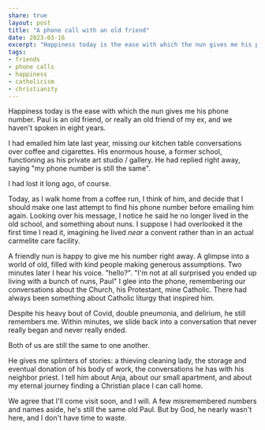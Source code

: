 ```yaml
---
share: true
layout: post
title: "A phone call with an old friend"
date: 2023-03-16
excerpt: "Happiness today is the ease with which the nun gives me his phone number. Paul is an old friend, or really an old friend of my ex, and we haven't spoken in eight years."
tags:
- friends
- phone calls
- happiness
- catholicism
- christianity
---
```

Happiness today is the ease with which the nun gives me his phone number. Paul is an old friend, or really an old friend of my ex, and we haven't spoken in eight years.

I had emailed him late last year, missing our kitchen table conversations over coffee and cigarettes. His enormous house, a former school, functioning as his private art studio / gallery. He had replied right away, saying "my phone number is still the same". 

I had lost it long ago, of course.

Today, as I walk home from a coffee run, I think of him, and decide that I should make one last attempt to find his phone number before emailing him again. Looking over his message, I notice he said he no longer lived in the old school, and something about nuns. I suppose I had overlooked it the first time I read it, imagining he lived _near_ a convent rather than in an actual carmelite care facility.

A friendly nun is happy to give me his number right away. A glimpse into a world of old, filled with kind people making generous assumptions. Two minutes later I hear his voice. "hello?". "I'm not at all surprised you ended up living with a bunch of nuns, Paul" I glee into the phone, remembering our conversations about the Church, his Protestant, mine Catholic. There had always been something about Catholic liturgy that inspired him.

Despite his heavy bout of Covid, double pneumonia, and delirium, he still remembers me. Within minutes, we slide back into a conversation that never really began and never really ended.

Both of us are still the same to one another. 

He gives me splinters of stories: a thieving cleaning lady, the storage and eventual donation of his body of work, the conversations he has with his neighbor priest. I tell him about Anja, about our small apartment, and about my eternal journey finding a Christian place I can call home.

We agree that I'll come visit soon, and I will. A few misremembered numbers and names aside, he's still the same old Paul. But by God, he nearly wasn't here, and I don't have time to waste.

